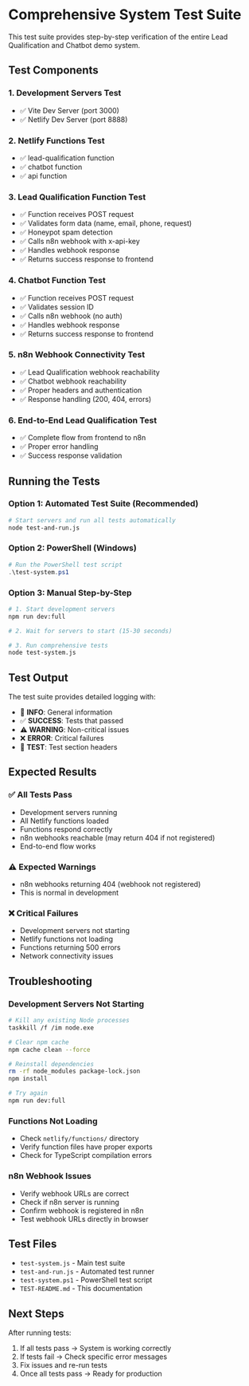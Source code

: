 # Comprehensive System Test Suite

This test suite provides step-by-step verification of the entire Lead Qualification and Chatbot demo system.

## Test Components

### 1. Development Servers Test
- ✅ Vite Dev Server (port 3000)
- ✅ Netlify Dev Server (port 8888)

### 2. Netlify Functions Test
- ✅ lead-qualification function
- ✅ chatbot function  
- ✅ api function

### 3. Lead Qualification Function Test
- ✅ Function receives POST request
- ✅ Validates form data (name, email, phone, request)
- ✅ Honeypot spam detection
- ✅ Calls n8n webhook with x-api-key
- ✅ Handles webhook response
- ✅ Returns success response to frontend

### 4. Chatbot Function Test
- ✅ Function receives POST request
- ✅ Validates session ID
- ✅ Calls n8n webhook (no auth)
- ✅ Handles webhook response
- ✅ Returns success response to frontend

### 5. n8n Webhook Connectivity Test
- ✅ Lead Qualification webhook reachability
- ✅ Chatbot webhook reachability
- ✅ Proper headers and authentication
- ✅ Response handling (200, 404, errors)

### 6. End-to-End Lead Qualification Test
- ✅ Complete flow from frontend to n8n
- ✅ Proper error handling
- ✅ Success response validation

## Running the Tests

### Option 1: Automated Test Suite (Recommended)
```bash
# Start servers and run all tests automatically
node test-and-run.js
```

### Option 2: PowerShell (Windows)
```powershell
# Run the PowerShell test script
.\test-system.ps1
```

### Option 3: Manual Step-by-Step
```bash
# 1. Start development servers
npm run dev:full

# 2. Wait for servers to start (15-30 seconds)

# 3. Run comprehensive tests
node test-system.js
```

## Test Output

The test suite provides detailed logging with:
- 🚀 **INFO**: General information
- ✅ **SUCCESS**: Tests that passed
- ⚠️ **WARNING**: Non-critical issues
- ❌ **ERROR**: Critical failures
- 🧪 **TEST**: Test section headers

## Expected Results

### ✅ All Tests Pass
- Development servers running
- All Netlify functions loaded
- Functions respond correctly
- n8n webhooks reachable (may return 404 if not registered)
- End-to-end flow works

### ⚠️ Expected Warnings
- n8n webhooks returning 404 (webhook not registered)
- This is normal in development

### ❌ Critical Failures
- Development servers not starting
- Netlify functions not loading
- Functions returning 500 errors
- Network connectivity issues

## Troubleshooting

### Development Servers Not Starting
```bash
# Kill any existing Node processes
taskkill /f /im node.exe

# Clear npm cache
npm cache clean --force

# Reinstall dependencies
rm -rf node_modules package-lock.json
npm install

# Try again
npm run dev:full
```

### Functions Not Loading
- Check `netlify/functions/` directory
- Verify function files have proper exports
- Check for TypeScript compilation errors

### n8n Webhook Issues
- Verify webhook URLs are correct
- Check if n8n server is running
- Confirm webhook is registered in n8n
- Test webhook URLs directly in browser

## Test Files

- `test-system.js` - Main test suite
- `test-and-run.js` - Automated test runner
- `test-system.ps1` - PowerShell test script
- `TEST-README.md` - This documentation

## Next Steps

After running tests:
1. If all tests pass → System is working correctly
2. If tests fail → Check specific error messages
3. Fix issues and re-run tests
4. Once all tests pass → Ready for production
